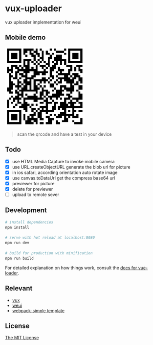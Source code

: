 # vux-uploader

vux uploader implementation for weui

## Mobile demo
![](./src/assets/qrcode.png)
> scan the qrcode and have a test in your device

## Todo
- [x] use HTML Media Capture to invoke mobile camera
- [x] use URL.createObjectURL generate the blob url for picture
- [x] in ios safari, according orientation auto rotate image
- [x] use canvas.toDataUrl get the compress base64 url
- [x] previewer for picture
- [x] delete for previewer
- [ ] upload to remote sever

## Development

```bash
# install dependencies
npm install

# serve with hot reload at localhost:8080
npm run dev

# build for production with minification
npm run build
```

For detailed explanation on how things work, consult the [docs for vue-loader](http://vuejs.github.io/vue-loader).

## Relevant
- [vux](https://github.com/airyland/vux)
- [weui](https://github.com/weui/weui)
- [webpack-simple template](https://github.com/vuejs-templates/webpack-simple)

## License
[The MIT License](http://opensource.org/licenses/MIT)
